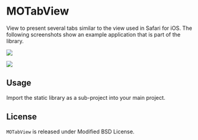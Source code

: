 MOTabView
=========

View to present several tabs similar to the view used in Safari for
iOS. The following screenshots show an example application that is
part of the library.

![](https://github.com/plancalculus/MOTabView/raw/master/Screenshots/MOTabViewExample1.png)
 
![](https://github.com/plancalculus/MOTabView/raw/master/Screenshots/MOTabViewExample2.png)


Usage
-----

Import the static library as a sub-project into your main project.


License
-------

`MOTabView` is released under Modified BSD License.

